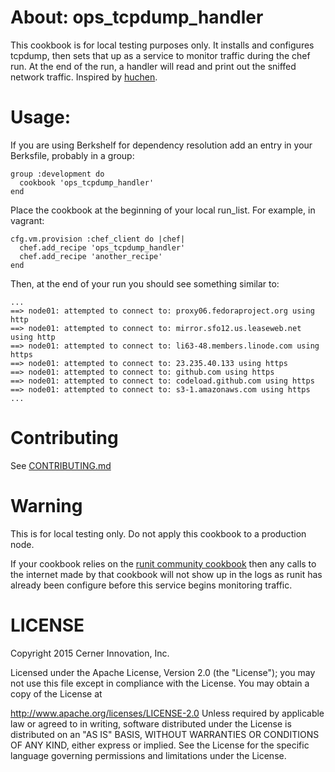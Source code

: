 # About: ops_tcpdump_handler

This cookbook is for local testing purposes only. It installs and
configures tcpdump, then sets that up as a service to monitor traffic
during the chef run. At the end of the run, a handler will read and
print out the sniffed network traffic.
Inspired by [huchen](https://github.com/acrmp/huchen).


# Usage:

If you are using Berkshelf for dependency resolution add an entry in your Berksfile, probably in a group:
```
group :development do
  cookbook 'ops_tcpdump_handler'
end
```

Place the cookbook at the beginning of your local run_list. For example,
in vagrant:

```
cfg.vm.provision :chef_client do |chef|
  chef.add_recipe 'ops_tcpdump_handler'
  chef.add_recipe 'another_recipe'
end
```

Then, at the end of your run you should see something similar to:

```
...
==> node01: attempted to connect to: proxy06.fedoraproject.org using http
==> node01: attempted to connect to: mirror.sfo12.us.leaseweb.net using http
==> node01: attempted to connect to: li63-48.members.linode.com using https
==> node01: attempted to connect to: 23.235.40.133 using https
==> node01: attempted to connect to: github.com using https
==> node01: attempted to connect to: codeload.github.com using https
==> node01: attempted to connect to: s3-1.amazonaws.com using https
...
```

# Contributing

See [CONTRIBUTING.md](CONTRIBUTING.md)

# Warning

This is for local testing only. Do not apply this cookbook to a
production node.

If your cookbook relies on the [runit community cookbook](https://github.com/hw-cookbooks/runit) then any calls to the internet made by that cookbook will
not show up in the logs as runit has already been configure before this
service begins monitoring traffic.

# LICENSE

Copyright 2015 Cerner Innovation, Inc.

Licensed under the Apache License, Version 2.0 (the "License"); you may not use this file except in compliance with the License. You may obtain a copy of the License at

http://www.apache.org/licenses/LICENSE-2.0 Unless required by applicable law or agreed to in writing, software distributed under the License is distributed on an "AS IS" BASIS, WITHOUT WARRANTIES OR CONDITIONS OF ANY KIND, either express or implied. See the License for the specific language governing permissions and limitations under the License.

